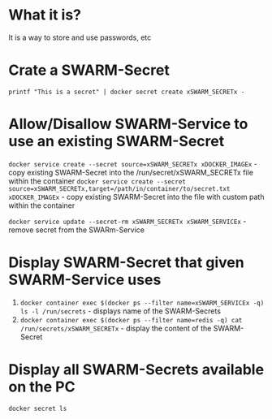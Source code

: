# What it is?

It is a way to store and use passwords, etc


# Crate a SWARM-Secret

`printf "This is a secret" | docker secret create xSWARM_SECRETx -`









# Allow/Disallow SWARM-Service to use an existing SWARM-Secret

`docker service create --secret source=xSWARM_SECRETx xDOCKER_IMAGEx` - copy existing SWARM-Secret into the /run/secret/xSWARM_SECRETx file within the container
`docker service create --secret source=xSWARM_SECRETx,target=/path/in/container/to/secret.txt xDOCKER_IMAGEx` - copy existing SWARM-Secret into the file with custom path within the container

`docker service update --secret-rm xSWARM_SECRETx xSWARM_SERVICEx` - remove secret from the SWARm-Service







# Display SWARM-Secret that given SWARM-Service uses

1) `docker container exec $(docker ps --filter name=xSWARM_SERVICEx -q) ls -l /run/secrets` - displays name of the SWARM-Secrets
2) `docker container exec $(docker ps --filter name=redis -q) cat /run/secrets/xSWARM_SECRETx` - display the content of the SWARM-Secret









# Display all SWARM-Secrets available on the PC

`docker secret ls`
